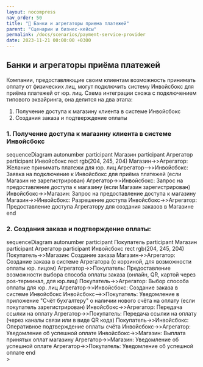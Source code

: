 ```yaml
---
layout: nocompress
nav_order: 50
title: "🧾 Банки и агрегаторы приема платежей"
parent: "Сценарии и бизнес-кейсы"
permalink: /docs/scenarios/payment-service-provider
date: 2023-11-21 00:00:00 +0300
---
```


## Банки и агрегаторы приёма платежей

Компании, предоставляющие своим клиентам возможность принимать оплату от физических лиц, могут подключить систему Инвойсбокс
для приёма платежей от юр. лиц. Схема интеграции схожа с подключением типового эквайринга, она делится на два этапа:
1. Получение доступа к магазину клиента в системе Инвойсбокс
2. Создания заказа и подтверждение оплаты

### 1. Получение доступа к магазину клиента в системе Инвойсбокс

<div class="mermaid">
sequenceDiagram
    autonumber
    participant Магазин
    participant Агрегатор
    participant Инвойсбокс
    rect rgb(204, 245, 204)
        Магазин->>Агрегатор: Желание принимать платежи для юр. лиц
        Агрегатор-->>Инвойсбокс: Заявка на подключение к Инвойсбокс для приёма платежей (если Магазин не зарегистрирован)
        Агрегатор->>Инвойсбокс: Запрос на предоставление доступа к магазину (если Магазин зарегистрирован)
        Инвойсбокс->>Магазин: Запрос на предоставление доступа к магазину
        Магазин->>Инвойсбокс: Разрешение доступа
        Инвойсбокс->>Агрегатор: Предоставление доступа Агрегатору для создания заказов в Магазине
    end
</div>

### 2. Создания заказа и подтверждение оплаты:

<div class="mermaid">
sequenceDiagram
    autonumber
    participant Покупатель
    participant Магазин
    participant Агрегатор
    participant Инвойсбокс 
    rect rgb(204, 245, 204)
        Покупатель->>Магазин: Создание заказа
        Магазин->>Агрегатор: Создание заказа в системе Агрегатора (с корзиной, для возможности оплаты юр. лицом)
        Агрегатор->>Покупатель: Предоставление возможности выбора способа оплаты заказа (онлайн, QR, картой через pos-терминал, для юр.лиц)
        Покупатель->>Агрегатор: Выбор способа оплаты для юр. лиц
        Агрегатор->>Инвойсбокс: Создание заказа в системе Инвойсбокс
        Инвойсбокс-->>Покупатель: Уведомление в приложение "Счёт бухгалтеру" о наличии нового счёта на оплату (если покупатель зарегистрирован)
        Инвойсбокс->>Агрегатор: Передача ссылки на оплату
        Агрегатор->>Покупатель: Передача ссылки на оплату (через каналы связи или в виде QR кода)
        Покупатель->>Инвойсбокс: Оперативное подтверждение оплаты счёта
        Инвойсбокс->>Агрегатор: Уведомление об успешной оплате
        Инвойсбокс->>Магазин: Выплата принятых оплат магазину
        Агрегатор->>Магазин: Уведомление об успешной оплате
        Агрегатор->>Покупатель: Уведомление об успешной оплате
    end
</div>>
